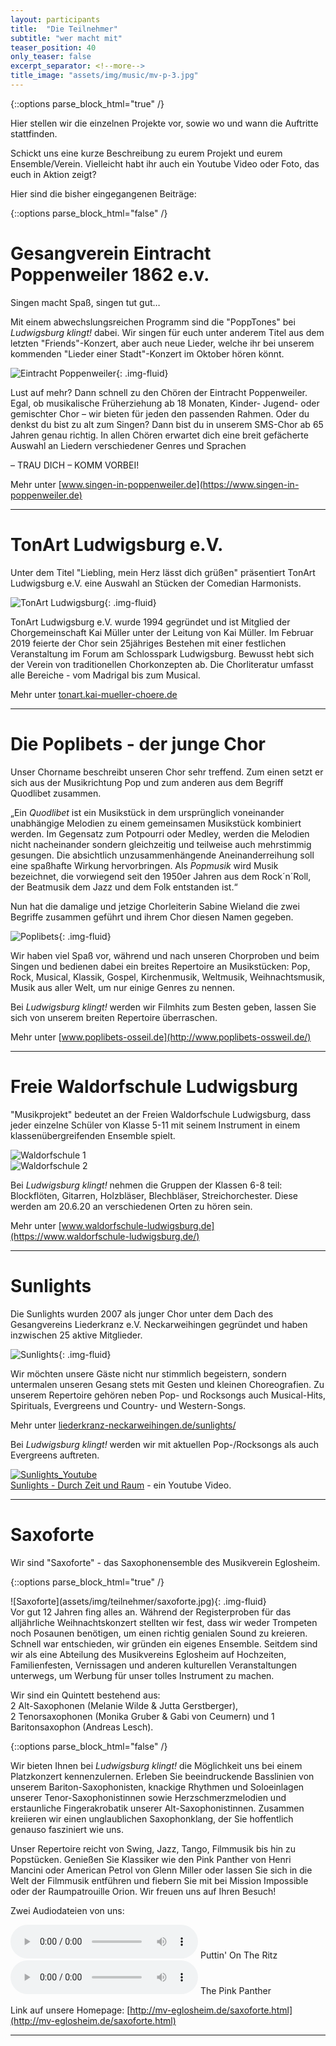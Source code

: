 ```yaml
---
layout: participants
title:  "Die Teilnehmer"
subtitle: "wer macht mit"
teaser_position: 40
only_teaser: false
excerpt_separator: <!--more-->
title_image: "assets/img/music/mv-p-3.jpg"
---
```

{::options parse_block_html="true" /}
<div class="teaser">
Hier stellen wir die einzelnen Projekte vor, sowie
wo und wann die Auftritte stattfinden. 

Schickt uns eine kurze Beschreibung
zu eurem Projekt und eurem Ensemble/Verein.
Vielleicht habt ihr auch ein Youtube Video oder Foto, das euch in Aktion zeigt?

Hier sind die bisher eingegangenen Beiträge:
</div>
<!--more-->
{::options parse_block_html="false" /}
      
# Gesangverein Eintracht Poppenweiler 1862 e.v.
Singen macht Spaß, singen tut gut…

Mit einem abwechslungsreichen Programm sind die  "PoppTones" bei _Ludwigsburg klingt!_ dabei.
Wir singen für euch unter anderem Titel aus dem letzten "Friends"-Konzert, aber auch neue Lieder,
welche ihr bei unserem kommenden "Lieder einer Stadt"-Konzert im Oktober hören könnt.  

![Eintracht Poppenweiler](assets/img/teilnehmer/Chorfestival_Popptones_171021_32.jpg){: .img-fluid}

Lust auf mehr? Dann schnell zu den Chören der Eintracht Poppenweiler.
Egal, ob musikalische Früherziehung ab 18 Monaten, Kinder- Jugend- oder gemischter
Chor – wir bieten für jeden den passenden Rahmen.
Oder du denkst du bist zu alt zum Singen?
Dann bist du in unserem SMS-Chor ab 65 Jahren genau richtig.
In allen Chören erwartet dich eine breit gefächerte Auswahl
an Liedern verschiedener Genres und Sprachen
 
– TRAU DICH – KOMM VORBEI!

Mehr unter [www.singen-in-poppenweiler.de](https://www.singen-in-poppenweiler.de)      

<hr class="my-md-3">  

# TonArt Ludwigsburg e.V.
Unter dem Titel "Liebling, mein Herz lässt dich grüßen" präsentiert
TonArt Ludwigsburg e.V. eine Auswahl an Stücken der Comedian Harmonists.

![TonArt Ludwigsburg](assets/img/teilnehmer/TA_in_Karlskaserne-am_06102018_Foto_BanuAksu.jpg){: .img-fluid}

TonArt Ludwigsburg e.V. wurde 1994 gegründet und ist Mitglied der Chorgemeinschaft
Kai Müller unter der Leitung von Kai Müller. Im Februar 2019 feierte der Chor sein
25jähriges Bestehen mit einer festlichen Veranstaltung im Forum am Schlosspark Ludwigsburg.
Bewusst hebt sich der Verein von traditionellen Chorkonzepten ab.
Die Chorliteratur umfasst alle Bereiche - vom Madrigal bis zum Musical.

Mehr unter [tonart.kai-mueller-choere.de](https://kai-mueller-choere.de/ludwigsburg/)

<hr class="my-md-3">  
 
# Die Poplibets - der junge Chor

Unser Chorname beschreibt unseren Chor sehr treffend. Zum einen setzt er sich aus der
Musikrichtung Pop und zum anderen aus dem Begriff Quodlibet zusammen.

„Ein _Quodlibet_ ist ein Musikstück in dem ursprünglich voneinander unabhängige Melodien zu einem gemeinsamen Musikstück 
kombiniert werden. Im Gegensatz zum Potpourri oder Medley, werden die Melodien nicht nacheinander sondern gleichzeitig 
und teilweise auch mehrstimmig gesungen. Die absichtlich unzusammenhängende Aneinanderreihung soll eine spaßhafte Wirkung 
hervorbringen. Als _Popmusik_ wird Musik bezeichnet, die vorwiegend seit den 1950er Jahren aus dem Rock´n´Roll,
der Beatmusik dem Jazz und dem Folk entstanden ist.“ 

Nun hat die damalige und jetzige Chorleiterin
Sabine Wieland die zwei Begriffe zusammen geführt und ihrem Chor diesen Namen gegeben.

![Poplibets](assets/img/teilnehmer/PoplibetsChorbild_am_Klavier.jpg){: .img-fluid}

Wir haben viel Spaß vor, während und nach unseren Chorproben und beim Singen und bedienen
dabei ein breites Repertoire an Musikstücken: Pop, Rock, Musical, Klassik, Gospel, Kirchenmusik, 
Weltmusik, Weihnachtsmusik, Musik aus aller Welt, um nur einige Genres zu nennen.

Bei _Ludwigsburg klingt!_ werden wir Filmhits zum Besten geben,
lassen Sie sich von unserem breiten Repertoire überraschen.

Mehr unter [www.poplibets-osseil.de](http://www.poplibets-ossweil.de/)

<hr class="my-md-3">  
 
# Freie Waldorfschule Ludwigsburg 

"Musikprojekt" bedeutet an der Freien Waldorfschule Ludwigsburg, dass jeder einzelne
Schüler von Klasse 5-11 mit seinem Instrument in einem klassenübergreifenden Ensemble spielt.

<div class="d-flex justify-content-start flex-row">
  <div class="py-2"><img src="assets/img/teilnehmer/waldorfschule-01.jpg" alt="Waldorfschule 1" class="img-fluid"></div>
  <div class="py-2 pl-sm-3"><img src="assets/img/teilnehmer/waldorfschule-02.jpg" alt="Waldorfschule 2"  class="img-fluid"></div>
</div>


Bei _Ludwigsburg klingt!_ nehmen die Gruppen der Klassen 6-8 teil: Blockflöten, Gitarren,
Holzbläser, Blechbläser, Streichorchester.
Diese werden am 20.6.20 an verschiedenen Orten zu hören sein.

Mehr unter [www.waldorfschule-ludwigsburg.de](https://www.waldorfschule-ludwigsburg.de/)

<hr class="my-md-3">  

# Sunlights

Die Sunlights wurden 2007 als junger Chor unter dem Dach des Gesangvereins Liederkranz e.V.
Neckarweihingen gegründet und haben inzwischen 25 aktive Mitglieder.

![Sunlights](assets/img/teilnehmer/Sunlights.jpg){: .img-fluid}

Wir möchten unsere Gäste nicht nur stimmlich begeistern, sondern untermalen unseren Gesang
stets mit Gesten und kleinen Choreografien. Zu unserem Repertoire gehören neben Pop- und
Rocksongs auch Musical-Hits, Spirituals, Evergreens und Country- und Western-Songs.

Mehr unter [liederkranz-neckarweihingen.de/sunlights/](https://liederkranz-neckarweihingen.de/sunlights/)

Bei _Ludwigsburg klingt!_  werden wir mit aktuellen Pop-/Rocksongs als auch Evergreens auftreten.

<div class="d-flex justify-content-start flex-row">
  <div class="py-2">
    <a href="https://youtu.be/yjCtgPfGYXs">
    <img src="assets/img/teilnehmer/Sunlights_Youtube.jpg" alt="Sunlights_Youtube" class="img-fluid pr-3">
    </a>
  </div>
  <div class="align-self-center">
    <a href="https://youtu.be/yjCtgPfGYXs">Sunlights - Durch Zeit und Raum</a> 
    - ein Youtube Video.
  </div>
</div>
<hr class="my-md-3">  

# Saxoforte

Wir sind "Saxoforte" - das Saxophonensemble des Musikverein Eglosheim.

{::options parse_block_html="true" /}
<div class="container">
 <div class="row">
  <div class="col-lg-6 pl-0">
  ![Saxoforte](assets/img/teilnehmer/saxoforte.jpg){: .img-fluid}
  </div>
  <div class="col-lg-6 pl-0 pl-lg-2">
  Vor gut 12 Jahren fing alles an. Während der Registerproben für das alljährliche Weihnachtskonzert
  stellten wir fest, dass wir weder Trompeten noch Posaunen benötigen, um einen richtig genialen
  Sound zu kreieren. Schnell war entschieden, wir gründen ein eigenes Ensemble.
  Seitdem sind wir als eine Abteilung des Musikvereins Eglosheim auf Hochzeiten, Familienfesten,
  Vernissagen und anderen kulturellen Veranstaltungen unterwegs, um Werbung für unser
  tolles Instrument zu machen.
  
  Wir sind ein Quintett bestehend aus:  
  2 Alt-Saxophonen (Melanie Wilde & Jutta Gerstberger),  
  2 Tenorsaxophonen (Monika Gruber & Gabi von Ceumern) und 1 Baritonsaxophon (Andreas Lesch).
  </div>
 </div>
</div>
{::options parse_block_html="false" /}

Wir bieten Ihnen bei _Ludwigsburg klingt!_ die Möglichkeit uns bei einem Platzkonzert
kennenzulernen. Erleben Sie beeindruckende Basslinien von unserem Bariton-Saxophonisten,
knackige Rhythmen und Soloeinlagen unserer Tenor-Saxophonistinnen sowie Herzschmerzmelodien
und erstaunliche Fingerakrobatik unserer Alt-Saxophonistinnen. Zusammen kreiieren wir einen
unglaublichen Saxophonklang, der Sie hoffentlich genauso fasziniert wie uns.

Unser Repertoire reicht von Swing, Jazz, Tango, Filmmusik bis hin zu Popstücken.
Genießen Sie Klassiker wie den Pink Panther von Henri Mancini oder American Petrol von
Glenn Miller oder lassen Sie sich in die Welt der Filmmusik entführen und fiebern Sie
mit bei Mission Impossible oder der Raumpatrouille Orion. Wir freuen uns auf Ihren Besuch!

Zwei Audiodateien von uns:
<div>
  <audio controls style="max-width: 100%;">
    <source src="assets/audio/saxoforte/Saxoforte_Puttin_on_the_Ritz.mp3" type="audio/mpeg">
    Ihr Browser unterstüzt diese Audioformant leider nicht.
  </audio> 
  Puttin' On The Ritz
</div>
<div>
  <audio controls style="max-width: 100%;">
    <source src="assets/audio/saxoforte/Saxoforte_The Pink Panther.mp3" type="audio/mpeg">
    Ihr Browser unterstüzt diese Audioformant leider nicht.
  </audio> 
  The Pink Panther
</div>



Link auf unsere Homepage: [http://mv-eglosheim.de/saxoforte.html](http://mv-eglosheim.de/saxoforte.html)

<hr class="my-md-3">  


